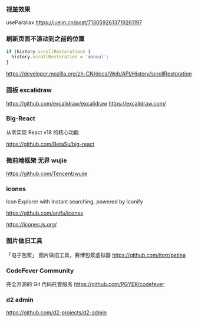 ### 视差效果

useParallax
https://juejin.cn/post/7130592613719261197

### 刷新页面不滚动到之前的位置

```js
if (history.scrollRestoration) {
  history.scrollRestoration = 'manual';
}
```
https://developer.mozilla.org/zh-CN/docs/Web/API/History/scrollRestoration


### 画板  excalidraw
https://github.com/excalidraw/excalidraw
https://excalidraw.com/


### Big-React
从零实现 React v18 的核心功能

https://github.com/BetaSu/big-react


### 微前端框架 无界 wujie
https://github.com/Tencent/wujie


### icones

Icon Explorer with Instant searching, powered by Iconify

https://github.com/antfu/icones

https://icones.js.org/


### 图片做旧工具
「电子包浆」 图片做旧工具，赛博包浆虚拟器
https://github.com/itorr/patina


### CodeFever Community

完全开源的 Git 代码托管服务
https://github.com/PGYER/codefever


### d2 admin

https://github.com/d2-projects/d2-admin
